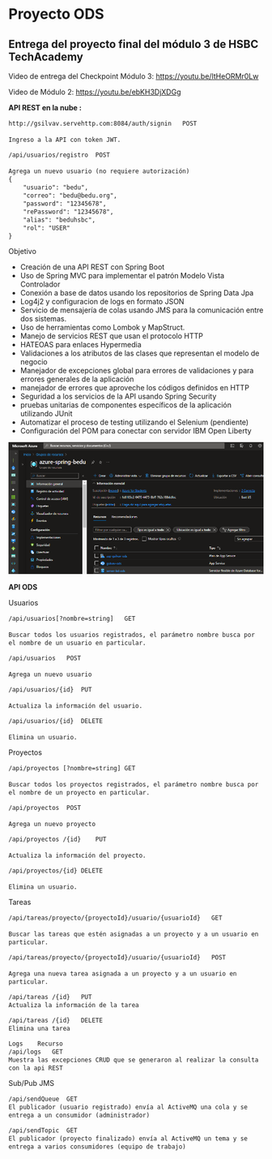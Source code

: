 # Proyecto ODS
## Entrega del proyecto final del módulo 3 de HSBC TechAcademy 

Video de entrega del Checkpoint Módulo 3:
<https://youtu.be/ltHeORMr0Lw>

Video de Módulo 2:
<https://youtu.be/ebKH3DjXDGg>

**API REST  en la nube :**
```
http://gsilvav.servehttp.com:8084/auth/signin	POST	

Ingreso a la API con token JWT.
```

```
/api/usuarios/registro	POST

Agrega un nuevo usuario (no requiere autorización)
{
    "usuario": "bedu",
    "correo": "bedu@bedu.org",
    "password": "12345678",
    "rePassword": "12345678",
    "alias": "beduhsbc",
    "rol": "USER"
}

```
Objetivo
- Creación de una API REST con Spring Boot
- Uso de Spring MVC para implementar el patrón Modelo Vista Controlador
- Conexión a base de datos usando los repositorios de Spring Data Jpa
- Log4j2 y configuracion de logs en formato JSON 
- Servicio de mensajería de colas usando JMS para la comunicación entre dos sistemas.
- Uso de herramientas como Lombok y MapStruct.
- Manejo de servicios REST que usan el  protocolo HTTP
- HATEOAS para enlaces Hypermedia
- Validaciones a los  atributos de las   clases que  representan el   modelo de negocio
- Manejador de   excepciones   global para  errores de   validaciones y   para errores  generales de la   aplicación
- manejador de errores que  aproveche los códigos definidos en HTTP
- Seguridad  a los servicios de la  API usando Spring  Security
- pruebas unitarias de componentes  específicos de la  aplicación  utilizando JUnit
- Automatizar el   proceso de testing  utilizando el   Selenium (pendiente)
- Configuración del POM para conectar con servidor IBM Open Liberty

![Recursos en Azure](media/azure.png)


**API ODS**

Usuarios

```
/api/usuarios[?nombre=string]	GET	

Buscar todos los usuarios registrados, el parámetro nombre busca por el nombre de un usuario en particular.
```
```
/api/usuarios	POST

Agrega un nuevo usuario
```
```
/api/usuarios/{id}	PUT	

Actualiza la información del usuario.
```
```
/api/usuarios/{id}	DELETE	

Elimina un usuario.
```
Proyectos

```
/api/proyectos [?nombre=string]	GET	

Buscar todos los proyectos registrados, el parámetro nombre busca por el nombre de un proyecto en particular.
```
```
/api/proyectos	POST	

Agrega un nuevo proyecto
```
```
/api/proyectos /{id}	PUT	

Actualiza la información del proyecto.
```
```
/api/proyectos/{id}	DELETE	

Elimina un usuario.
```

Tareas
```
/api/tareas/proyecto/{proyectoId}/usuario/{usuarioId}	GET	

Buscar las tareas que estén asignadas a un proyecto y a un usuario en particular.
```
```
/api/tareas/proyecto/{proyectoId}/usuario/{usuarioId}	POST	

Agrega una nueva tarea asignada a un proyecto y a un usuario en particular.
```
```
/api/tareas /{id}	PUT
Actualiza la información de la tarea
```

```
/api/tareas /{id}	DELETE
Elimina una tarea	
```
```
Logs	Recurso
/api/logs	GET	
Muestra las excepciones CRUD que se generaron al realizar la consulta con la api REST
```

Sub/Pub JMS
```
/api/sendQueue	GET	
El publicador (usuario registrado) envía al ActiveMQ una cola y se entrega a un consumidor (administrador)
```

```
/api/sendTopic	GET	
El publicador (proyecto finalizado) envía al ActiveMQ un tema y se entrega a varios consumidores (equipo de trabajo)
```
